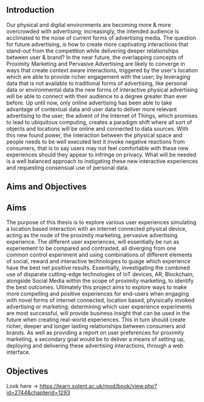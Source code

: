 ﻿<section>

# Introduction
Our physical and digital environments are becoming more & more overcrowded with advertising; increasingly, the intended audience is acclimated to the noise of current forms of advertising media.
The question for future advertising, is how to create more captivating interactions that stand-out from the competition while delivering deeper relationships between user & brand? In the near future, the overlapping concepts of Proximity Marketing and Pervasive Advertising are likely to converge in ways that create context aware interactions, triggered by the user's location which are able to provide richer engagement with the user; by leveraging data that  is not available to traditional forms of advertising, like personal data or environmental data the new forms of interactive physical advertising will be able to connect with their audience to a degree greater than ever before. Up until now, only online advertising has been able to take advantage of contextual data and user data to deliver more relevant advertising to the user; the advent of the Internet of Things, which promises to lead to ubiquitous computing, creates a paradigm shift where all sort of objects and locations will be online and connected to data sources. With this new found power, the interaction between the physical space and people needs to be well executed lest it invoke negative reactions from consumers, that is to say users may not feel comfortable with these new experiences should they appear to infringe on privacy. What will be needed is a well balanced approach to instigating these new interactive experiences and requesting consensual use of personal data.

# Aims and Objectives

## Aims
The purpose of this thesis is to explore various user experiences simulating a location based interaction with an internet connected physical device, acting as the node of the proximity marketing, pervasive advertising experience. The different user experiences, will essentially be run as experiement to be compared and contrasted, all diverging from one common control experiment and using combinations of different elements of social, reward and interactive technologies to guage which experience have the best net positive results. Essentially, investigating the combined use of disparate cutting-edge technologies of IoT devices, AR, Blockchain, alongside Social Media within the scope of proximity marketing, to identify the best outcomes. Ultimately this project aims to explore ways to make more compelling and positive experiences for end-users when engaging with novel forms of internet connected, location based, phyisically invoked advertising or marketing; determining which user experience experiments are most successful, will provide business insight that can be used in the future when creating real-world experiences. This in turn should create richer, deeper and longer lasting relationships between consumers and brands. As well as providing a report on user preferences for proximity marketing, a secondary goal would be to deliver a means of setting up, deploying and delivering these advertising interactions, through a web interface.

## Objectives

Look here -> https://learn.solent.ac.uk/mod/book/view.php?id=2744&chapterid=1293

</section>
